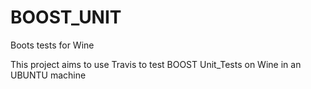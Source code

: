 BOOST_UNIT
==========

Boots tests for Wine

This project aims to use Travis to test BOOST Unit_Tests on Wine in an UBUNTU machine
